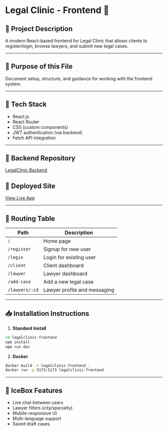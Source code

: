 # Legal Clinic - Frontend 💼

## 📌 Project Description
A modern React-based frontend for Legal Clinic that allows clients to register/login, browse lawyers, and submit new legal cases.

---

## 🎯 Purpose of this File
Document setup, structure, and guidance for working with the frontend system.

---

## 🧰 Tech Stack
- React.js
- React Router
- CSS (custom components)
- JWT authentication (via backend)
- Fetch API integration

---

## 🔗 Backend Repository
[LegalClinic Backend](https://github.com/your-username/legalclinic-backend)

## 🔗 Deployed Site
[View Live App](https://your-frontend-deployment.com)

---

## 🚦 Routing Table

| Path              | Description                   |
|-------------------|-------------------------------|
| `/`               | Home page                     |
| `/register`       | Signup for new user           |
| `/login`          | Login for existing user       |
| `/client`         | Client dashboard              |
| `/lawyer`         | Lawyer dashboard              |
| `/add-case`       | Add a new legal case          |
| `/lawyers/:id`    | Lawyer profile and messaging  |

---

## 📥 Installation Instructions

1. **Standard Install**
```bash
cd legalclinic-frontend
npm install
npm run dev
```

2. **Docker**
```bash
docker build -t legalclinic-frontend .
docker run -p 5173:5173 legalclinic-frontend
```

---

## 🧊 IceBox Features
- Live chat between users
- Lawyer filters (city/specialty)
- Mobile-responsive UI
- Multi-language support
- Saved draft cases